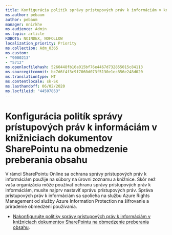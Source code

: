 ```yaml
---
title: Konfigurácia politík správy prístupových práv k informáciám v knižniciach dokumentov SharePointu na obmedzenie preberania obsahu
ms.author: pebaum
author: pebaum
manager: mnirkhe
ms.audience: Admin
ms.topic: article
ROBOTS: NOINDEX, NOFOLLOW
localization_priority: Priority
ms.collection: Adm_O365
ms.custom:
- "9000213"
- "5712"
ms.openlocfilehash: 5260448fb16a015bf76e4467d732855015c84113
ms.sourcegitcommit: bc7d6f4f3c9f7060d073f5130e1ec856e248d020
ms.translationtype: HT
ms.contentlocale: sk-SK
ms.lasthandoff: 06/02/2020
ms.locfileid: "44507853"
---
```

# <a name="configure-irm-policies-on-sharepoint-document-libraries-to-limit-download-of-content"></a>Konfigurácia politík správy prístupových práv k informáciám v knižniciach dokumentov SharePointu na obmedzenie preberania obsahu

V rámci SharePointu Online sa ochrana správy prístupových práv k informáciám použije na súbory na úrovni zoznamu a knižnice. Skôr než vaša organizácia môže používať ochranu správy prístupových práv k informáciám, musíte najprv nastaviť správu prístupových práv. Správa prístupových práv k informáciám sa spolieha na službu Azure Rights Management od služby Azure Information Protection na šifrovanie a priradenie obmedzení používania.

- [Nakonfigurujte politiky správy prístupových práv k informáciám v knižniciach dokumentov SharePointu na obmedzenie preberania obsahu](https://docs.microsoft.com/microsoft-365/compliance/set-up-irm-in-sp-admin-center).
